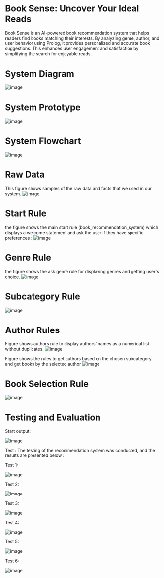 # Book Sense: Uncover Your Ideal Reads 
Book Sense is an AI-powered book recommendation system that helps readers find books matching their interests. By analyzing genre, author, and user behavior using Prolog, it provides personalized and accurate book suggestions. This enhances user engagement and satisfaction by simplifying the search for enjoyable reads.

# System Diagram
![image](https://github.com/user-attachments/assets/f5a88670-0f1c-41ed-8933-99891fba54c3)

# System Prototype 
![image](https://github.com/user-attachments/assets/14975c0a-e4c1-43df-a62b-fe17320297cc)

# System Flowchart 
![image](https://github.com/user-attachments/assets/32a7c2c2-c065-46a8-b6be-ca0d263102e2)

# Raw Data
This figure shows samples of the raw data and facts that we used in our system.
![image](https://github.com/user-attachments/assets/ce1bc682-48b7-4782-a896-5f811e9a5293)

# Start Rule
the figure shows the main start rule (book_recommendation_system) which displays a welcome statement and ask the user if they have specific preferences :
![image](https://github.com/user-attachments/assets/9cddb7d5-b4d7-4565-819d-6923e752936d)

# Genre Rule
the figure shows the ask genre rule for displaying genres and getting user's choice.
![image](https://github.com/user-attachments/assets/7e4b9af5-f952-4aab-a77d-32e707cb7785)
# Subcategory Rule
![image](https://github.com/user-attachments/assets/c0e9aa15-7fbd-468a-9181-23200b1255a6)

# Author Rules
Figure shows authors rule to display authors' names as a numerical list without duplicates.
![image](https://github.com/user-attachments/assets/38b435b1-f784-4660-a4c4-0faf09ecf7f7)


Figure shows the rules to get authors based on the chosen subcategory and get books by the selected author
![image](https://github.com/user-attachments/assets/07cf001d-e7ce-45a8-80e7-616d2cf5065f)

# Book Selection Rule
![image](https://github.com/user-attachments/assets/10a8cce6-2250-460d-8906-0341f8a5a175)

# Testing and Evaluation
Start output: 

![image](https://github.com/user-attachments/assets/7eb3528a-cae8-48ba-9d66-e9fadfdcbeba)

Test :
The testing of the recommendation system was conducted, and the results are presented below : 

Test 1: 

![image](https://github.com/user-attachments/assets/53321a07-8096-41d3-a7e0-ad055705735d)

Test 2:

![image](https://github.com/user-attachments/assets/2d428018-13f2-4fc2-bfd4-99eaebdbcc13)

Test 3:

![image](https://github.com/user-attachments/assets/bd84bb92-68ec-4b91-84e0-2c840475620a)

Test 4:

![image](https://github.com/user-attachments/assets/f4799d5b-edfd-4f98-bb95-e8aa62bc2ad0)

Test 5:

![image](https://github.com/user-attachments/assets/dc73879e-8a8b-4cc2-8a1c-ac6246849e30)

Test 6:

![image](https://github.com/user-attachments/assets/2fd994d0-3eba-4a9c-a401-218347bf467c)





